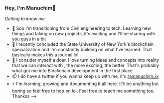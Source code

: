 ### Hey, I'm Manuchim👋
*Getting to know me*

- 🔭 Soo I'm transitioning from Civil engineering to tech. Learning new things and taking on new projects, it's exciting and I'll be sharing with you guys in a bit
- 🌱 I recently concluded the State University of New York's blockchain specialization and I'm constantly building on what I've learned. That basically makes this a journal lol
- 👯 I consider myself a doer. I love turning ideas and concepts into reality that we can interact with , the more exciting, the better. That's probably what got me into Blockchain development in the first place
- 📫 I do have a twitter if you wanna keep up with me, it's [@manuchim_ix](https://twitter.com/twitter_handle)
- ⚡ I'm learning, growing and documenting it all here. It'll be anything but boring so feel free to hop on lol. Feel free to teach me something too. Thankss
-->
